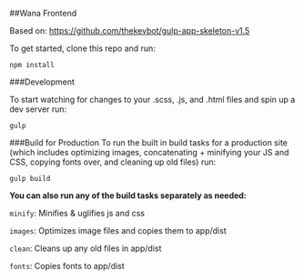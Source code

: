 ##Wana Frontend

Based on: https://github.com/thekevbot/gulp-app-skeleton-v1.5

To get started, clone this repo and run:

````
npm install
````

###Development

To start watching for changes to your .scss, .js, and .html files and spin up a dev server run:

````
gulp
````

###Build for Production
To run the built in build tasks for a production site (which includes optimizing images, concatenating + minifying your JS and CSS, copying fonts over, and cleaning up old files) run:

````
gulp build
````

**You can also run any of the build tasks separately as needed:**

`minify`: Minifies & uglifies js and css

`images`: Optimizes image files and copies them to app/dist

`clean`: Cleans up any old files in app/dist

`fonts`: Copies fonts to app/dist
